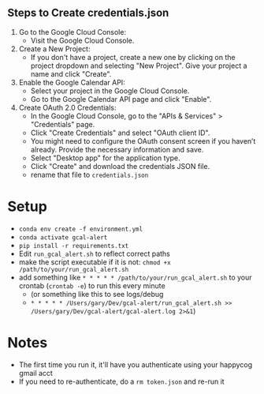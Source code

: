 ## Steps to Create credentials.json
1. Go to the Google Cloud Console:
    - Visit the Google Cloud Console.
2. Create a New Project:
   - If you don't have a project, create a new one by clicking on the project dropdown and selecting "New Project".
   Give your project a name and click "Create".
3. Enable the Google Calendar API:
   - Select your project in the Google Cloud Console.
   - Go to the Google Calendar API page and click "Enable".
4. Create OAuth 2.0 Credentials:
   - In the Google Cloud Console, go to the "APIs & Services" > "Credentials" page.
   - Click "Create Credentials" and select "OAuth client ID".
   - You might need to configure the OAuth consent screen if you haven’t already. Provide the necessary information and save.
   - Select "Desktop app" for the application type.
   - Click "Create" and download the credentials JSON file.
   - rename that file to `credentials.json`

# Setup
- `conda env create -f environment.yml`
- `conda activate gcal-alert`
- `pip install -r requirements.txt`
- Edit `run_gcal_alert.sh` to reflect correct paths
- make the script executable if it is not: `chmod +x /path/to/your/run_gcal_alert.sh`
- add something like `* * * * * /path/to/your/run_gcal_alert.sh` to your crontab (`crontab -e`) to run this every minute
  - (or something like this to see logs/debug 
  - `* * * * * /Users/gary/Dev/gcal-alert/run_gcal_alert.sh >> /Users/gary/Dev/gcal-alert/gcal-alert.log 2>&1`) 


# Notes
- The first time you run it, it'll have you authenticate using your happycog gmail acct
- If you need to re-authenticate, do a `rm token.json` and re-run it
